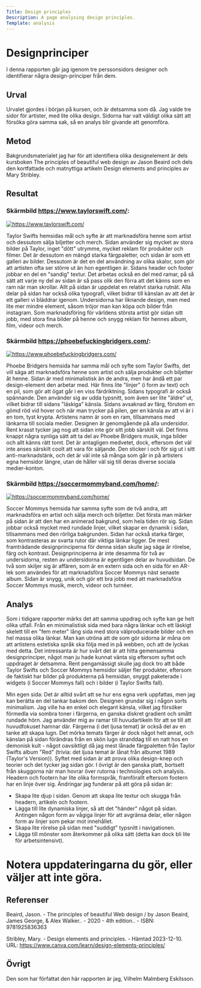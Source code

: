 ```yaml
---
Title: Design principles
Description: A page analysing design principles.
Template: analysis
---
```


Designprinciper
============================

I denna rapporten går jag igenom tre perssonsidors designer och identifierar några design-principer från dem.

Urval
-----------------------

Urvalet gjordes i början på kursen, och är detsamma som då. Jag valde tre sidor för artister, med lite olika design. Sidorna har valt väldigt olika sätt att försöka göra samma sak, så en analys blir givande att genomföra.

Metod
-----------------------

Bakgrundsmaterialet jag har för att identifiera olika designelement är dels kursboken The principles of beautiful web design av Jason Beaird och dels den kortfattade och matnyttiga artikeln Design elements and principles av Mary Stribley.

Resultat
-----------------------


### Skärmbild https://www.taylorswift.com/: 
 

<a href="%assets_url%/img/taylor.png"><img src="%assets_url%/img/taylor.png" alt="https://www.taylorswift.com/" class="analysis-img"></a>

Taylor Swifts hemsidas mål och syfte är att marknadsföra henne som artist och dessutom sälja biljetter och merch. Sidan använder sig mycket av stora bilder på Taylor, inget "dött" utrymme, mycket reklam för produkter och filmer. Det är dessutom en mängd starka färgpaletter, och sidan är som ett galleri av bilder. Dessutom är det en del användning av olika skalor, som gör att artisten ofta ser större ut än hon egentligen är. Sidans header och footer jobbar en del en "sandig" textur. Det arbetas också en del med ramar, på så sätt att varje ny del av sidan är så pass olik den förra att det känns som en ram när man skrollar. Allt på sidan är uppdelat en relativt starka rutnät. Alla delar på sidan har också olika typografi, vilket bidrar till känslan av att det är ett galleri vi bläddrar igenom. Undersidorna har liknande design, men med lite mer mindre element, såsom tröjor man kan köpa och bilder från instagram. Som marknadsföring för världens största artist gör sidan sitt jobb, med stora fina bilder på henne och snygg reklam för hennes album, film, videor och merch.

### Skärmbild https://phoebefuckingbridgers.com/: 


<a href="%assets_url%/img/phoebe.png"><img src="%assets_url%/img/phoebe.png" alt="https://www.phoebefuckingbridgers.com/" class="analysis-img"></a>

Phoebe Bridgers hemsida har samma mål och syfte som Taylor Swifts, det vill säga att marknadsföra henne som artist och sälja produkter och biljetter åt henne. Sidan är med minimalistisk än de andra, men har ändå ett par design-element den arbetar med. Här finns lite "linjer" (i form av text) och en pil, som gör att ögat går i en viss färdriktning. Sidans typografi är också spännande. Den använder sig av udda typsnitt, som även ser lite "äldre" ut, vilket bidrar till sidans "läskiga" känsla. Sidans avsaknad av färg, förutom en gömd röd vid hover och när man trycker på pilen, ger en känsla av att vi är i en tom, tyst krypta. Artistens namn är som en ram, tillsammans med länkarna till sociala medier. Designen är genomgående på alla undersidor. Rent krasst tycker jag nog att sidan inte gör sitt jobb särskilt väl. Det finns knappt några synliga sätt att ta del av Phoebe Bridgers musik, inga bilder och allt känns rätt tomt. Det är antagligen medvetet, dock, eftersom det väl inte anses särskilt coolt att vara för säljande. Den sticker i och för sig ut i sitt anti-marknadstänk, och det är väl inte så många som går in på artisters egna hemsidor längre, utan de håller väl sig till deras diverse sociala medier-konton.

### Skärmbild https://soccermommyband.com/home/: 


<a href="%assets_url%/img/soccermommy.png"><img src="%assets_url%/img/soccermommy.png" alt="https://soccermommyband.com/home/" class="analysis-img"></a>

Soccer Mommys hemsida har samma syfte som de två andra, att marknadsföra en artist och sälja merch och biljetter. Det första man märker på sidan är att den har en animerad bakgrund, som hela tiden rör sig. Sidan jobbar också mycket med rundade linjer, vilket skapar en dynamik i sidan, tillsammans med den rörliga bakgrunden. Sidan har också starka färger, som kontrasteras av svarta rutor där viktiga länkar ligger. De mest framträdande designprinciperna för denna sidan skulle jag säga är rörelse, färg och kontrast. Designprinciperna är inte desamma för två av undersidorna, resten av undersidorna är egentligen delar av huvudsidan. De två som skiljer sig är affären, som är en extern sida och en sida för en AR-lek som användes för att marknadsföra Soccer Mommys näst senaste album. Sidan är snygg, unik och gör ett bra jobb med att marknadsföra Soccer Mommys musik, merch, videor och turnéer.

Analys
-----------------------

Som i tidigare rapporter märks det att samma uppdrag och syfte kan ge helt olika utfall. Från en minimalistisk sida med bara några länkar och ett läskigt skelett till en "fem meter" lång sida med stora välproducerade bilder och en hel massa olika länkar. Man kan utröna att de som gör sidorna är måna om att artistens estetiska språk ska följa med in på webben, och att de lyckas med detta. Det intressanta är hur svårt det är att hitta gemensamma designprinciper, något man ju hade kunnat vänta sig eftersom syftet och uppdraget är detsamma. Rent pengamässigt skulle jag dock tro att både Taylor Swifts och Soccer Mommys hemsidor säljer fler produkter, eftersom de faktiskt har bilder på produkterna på hemsidan, snyggt paketerade i widgets (i Soccer Mommys fall) och i bilder (i Taylor Swifts fall).

Min egen sida:
Det är alltid svårt att se hur ens egna verk uppfattas, men jag kan berätta en del tankar bakom den. Designen grundar sig i någon sorts minimalism. Jag ville ha en enkel och elegant känsla, vilket jag försöker förmedla via sombra toner i färgerna, en ganska diskret gradient och smått rundade hörn. Jag använder mig av ramar till huvudartikeln för att se till att huvudfokuset hamnar där. Färgerna (i det ljusa temat) är också del av en tanke att skapa lugn. Det mörka temats färger är dock något helt annat, och känslan på sidan förändras från en skön lugn stranddag till en natt hos en demonisk kult - något oavsiktligt då jag mest lånade färgpaletten från Taylor Swifts album "Red" (trivia: det ljusa temat är lånat från albumet 1989 (Taylor's Version)). Syftet med sidan är att prova olika design-knep och teorier och det tycker jag sidan gör. I övrigt är den ganska platt, bortsett från skuggorna när man hovrar över rutorna i technologies och analysis. Headern och footern har lite olika formspråk, framförallt eftersom footern har en linje över sig. Ändringar jag funderar på att göra på sidan är: 

* Skapa lite djup i sidan. Genom att skapa lite textur och skugga från headern, artikeln och footern.
* Lägga till lite dynamiska linjer, så att det "händer" något på sidan. Antingen någon form av vågiga linjer för att avgränsa delar, eller någon form av linjer som pekar mot innehållet.
* Skapa lite rörelse på sidan med "suddigt" typsnitt i navigationen. 
* Lägga till mönster som återkommer på olika sätt (detta kan dock bli lite för arbetsintensivt).

# Notera uppdateringarna du gör, eller väljer att inte göra.

Referenser
-----------------------

Beaird, Jason. - The principles of beautiful Web design / by Jason Beaird, James George, & Alex Walker.. - 2020 - 4th edition.. - ISBN: 9781925836363

Stribley, Mary. - Design elements and principles. - Hämtad 2023-12-10. URL: https://www.canva.com/learn/design-elements-principles/

Övrigt
-----------------------

Den som har författat den här rapporten är jag, Vilhelm Malmberg Eskilsson.